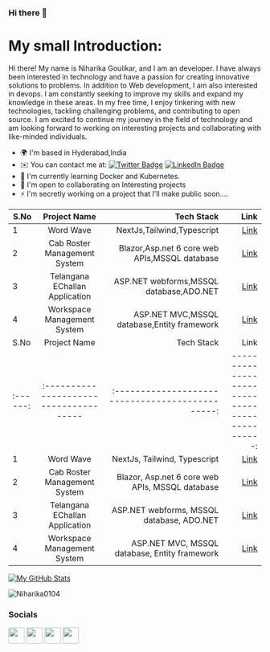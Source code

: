 
### Hi there 👋
# My small Introduction:

Hi there! My name is Niharika Goulikar, and I am an developer. I have always been interested in technology and have a passion for creating innovative solutions to problems. In addition to Web development, I am also interested in devops. I am constantly seeking to improve my skills and expand my knowledge in these areas. In my free time, I enjoy tinkering with new technologies, tackling challenging problems, and contributing to open source. I am excited to continue my journey in the field of technology and am looking forward to working on interesting projects and collaborating with like-minded individuals.

* 🌍  I'm based in Hyderabad,India
* ✉️  You can contact me at: [![Twitter Badge](https://img.shields.io/badge/Twitter-Profile-informational?style=flat&logo=twitter&logoColor=white&color=1CA2F1)](https://twitter.com/NiharikaGoulik1) [![LinkedIn Badge](https://img.shields.io/badge/LinkedIn-Profile-informational?style=flat&logo=linkedin&logoColor=white&color=#0d6da8)](https://www.linkedin.com/in/niharika-goulikar-43a2a01b0/)
* 🧠  I'm currently learning Docker and Kubernetes. 
* 🤝  I'm open to collaborating on Interesting projects
* ⚡  I'm secretly working on a project that I'll make public soon....

| S.No          | Project Name                                  | Tech Stack                                     |Link                                         |
| ------------- |:---------------------------------------------:| ----------------------------------------------:|--------------------------------------------:| 
|1              | Word Wave                                     | NextJs,Tailwind,Typescript                     |<a href="#" class="button primary">Link</a>  | 
|2              | Cab Roster Management System                  |   Blazor,Asp.net 6 core web APIs,MSSQL database|<a href="#" class="button blue">Link</a>     |                     
|3              | Telangana EChallan Application                |    ASP.NET webforms,MSSQL database,ADO.NET     |<a href="#" class="button blue">Link</a>     | 
|4              | Workspace Management System                   | ASP.NET MVC,MSSQL database,Entity framework    |<a href="#" class="button blue">Link</a>     | 
| S.No | Project Name                        | Tech Stack                                     | Link                                         |
|:------:|:-------------------------------------|:----------------------------------------------:|----------------------------------------------:|
| 1    | Word Wave                           | NextJs, Tailwind, Typescript                  | [Link](https://github.com/Niharika0104/TelanganaEchallan)                                    |
| 2    | Cab Roster Management System        | Blazor, Asp.net 6 core web APIs, MSSQL database| [Link](https://github.com/Niharika0104/ZelisCabPortal)                                    |
| 3    | Telangana EChallan Application      | ASP.NET webforms, MSSQL database, ADO.NET     | [Link](https://github.com/Niharika0104/wordwave)                                    |
| 4    | Workspace Management System         | ASP.NET MVC, MSSQL database, Entity framework | [Link](#)                                    |

[![My GitHub Stats](https://github-readme-stats.vercel.app/api/?username=Niharika0104&count_private=true&theme=tokyonight&showicons=true)]()
<p><img align="center" src="https://github-readme-streak-stats.herokuapp.com/?user=Niharika0104&theme=tokyonight" alt="Niharika0104" /></p>

### Socials

<p align="left"> <a href="https://discord.com/users/niharika3329" target="_blank" rel="noreferrer"><img src="https://raw.githubusercontent.com/danielcranney/readme-generator/main/public/icons/socials/discord.svg" width="32" height="32" /></a> <a href="https://github.com/Niharika0104" target="_blank" rel="noreferrer"><img src="https://raw.githubusercontent.com/danielcranney/readme-generator/main/public/icons/socials/github.svg" width="32" height="32" /></a> <a href="https://www.linkedin.com/in/niharika-goulikar-43a2a01b0/" target="_blank" rel="noreferrer"><img src="https://raw.githubusercontent.com/danielcranney/readme-generator/main/public/icons/socials/linkedin.svg" width="32" height="32" /></a> <a href="https://twitter.com/NiharikaGoulik1" target="_blank" rel="noreferrer"><img src="https://raw.githubusercontent.com/danielcranney/readme-generator/main/public/icons/socials/twitter.svg" width="32" height="32" /></a></p>
